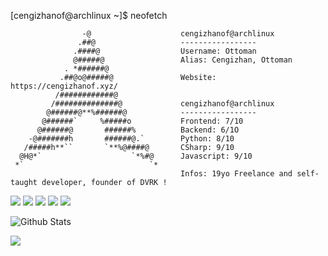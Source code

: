 [cengizhanof@archlinux ~]$ neofetch

                    -@                    cengizhanof@archlinux
                   .##@                   -----------------
                  .####@                  Username: Ottoman
                  @#####@                 Alias: Cengizhan, Ottoman
                . *######@                
               .##@o@#####@               Website: https://cengizhanof.xyz/
              /############@            
             /##############@             cengizhanof@archlinux
            @######@**%######@            -----------------
           @######`     %#####o           Frontend: 7/10
          @######@       ######%          Backend: 6/1O
        -@#######h       ######@.`        Python: 8/10
       /#####h**``       `**%@####@       CSharp: 9/10
      @H@*`                    `*%#@      Javascript: 9/10
     *`                            `*     
                                          Infos: 19yo Freelance and self-taught developer, founder of DVRK !


<img src= "https://img.shields.io/badge/C%23-239120?style=for-the-badge&logo=c-sharp&logoColor=white"> <img src= "https://img.shields.io/badge/Python-3776AB?style=for-the-badge&logo=python&logoColor=white"> <img src= "https://img.shields.io/badge/HTML-239120?style=for-the-badge&logo=html5&logoColor=white"> <img src= "https://img.shields.io/badge/JavaScript-F7DF1E?style=for-the-badge&logo=javascript&logoColor=black"> <img src= "https://img.shields.io/badge/CSS-239120?&style=for-the-badge&logo=css3&logoColor=white">


![Github Stats](https://github-readme-stats.vercel.app/api?username=cengizhanof&count_private=true&show_icons=true&theme=radical)


![](https://github-readme-stats.vercel.app/api/top-langs/?username=cengizhanof&show_icons=true&theme=radical)
